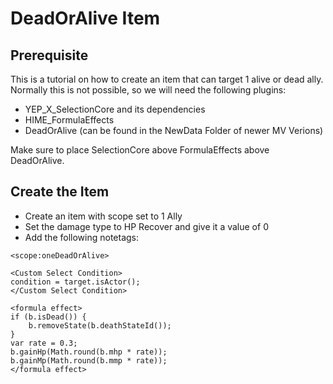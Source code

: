# DeadOrAlive Item

## Prerequisite 

This is a tutorial on how to create an item that can target 1 alive or dead ally. Normally this is not possible, so we will need the following plugins:
- YEP_X_SelectionCore and its dependencies
- HIME_FormulaEffects
- DeadOrAlive (can be found in the NewData Folder of newer MV Verions)

Make sure to place SelectionCore above FormulaEffects above DeadOrAlive.

## Create the Item

- Create an item with scope set to 1 Ally
- Set the damage type to HP Recover and give it a value of 0
- Add the following notetags:
```
<scope:oneDeadOrAlive>

<Custom Select Condition>
condition = target.isActor();
</Custom Select Condition>

<formula effect>
if (b.isDead()) {
    b.removeState(b.deathStateId());
}
var rate = 0.3;
b.gainHp(Math.round(b.mhp * rate));
b.gainMp(Math.round(b.mmp * rate));
</formula effect>
```

